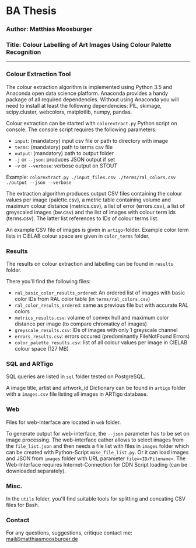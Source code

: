 # BA Thesis
### Author: Matthias Moosburger
### Title: Colour Labelling of Art Images Using Colour Palette Recognition
---
### Colour Extraction Tool

The colour extraction algorithm is implemented using Python 3.5 and Anaconda open data science platform. Anaconda provides a handy package of all required dependencies. Without using Anaconda you will need to install at least the following dependencies: PIL, skimage, scipy.cluster, webcolors, matplotlib, numpy, pandas.

Colour extraction can be started with `colorextract.py` Python script on console.
The console script requires the following parameters: 
  - `input`: (mandatory) input csv file or path to directory with image
  - `terms`: (mandatory) path to terms csv file
  - `output`: (mandatory) path to output folder
  - `-j` or `--json`: produces JSON output if set
  - `-v` or `--verbose`: verbose output on STOUT

Example: `colorextract.py ./input_files.csv ./terms/ral_colors.csv ./output --json --verbose`

The extraction algorithm produces output CSV files containing the colour values per image (palette.csv), a metric table containing volume and maximum colour distance (metrics.csv), a list of error (errors.csv), a list of greyscaled images (bw.csv) and the list of images with colour term ids (terms.csv). The latter list references to IDs of colour terms list.

An example CSV file of images is given in `artigo`-folder. Example color term lists in CIELAB colour space are given in `color_terms` folder.

### Results

The results on colour extraction and labelling can be found in `results` folder.

There you'll find the following files:
  - `ral_basic_color_results_ordered`: An ordered list of images with basic color IDs from RAL color table (in `terms/ral_colors.csv`)
  - `ral_color_results_ordered`: same as previous file but with accurate RAL colors
  - `metrics_results.csv`: volume of convex hull and maximum color distance per image (to compare chromaticy of images)
  - `greyscale_results.csv`: IDs of images with only 1 greyscale channel
  - `errors_results.csv`: errors occured (predominantly FileNotFound Errors)
  - `color_palette_results.csv`: list of all colour values per image in CIELAB colour space (127 MB)

### SQL and ARTigo

SQL queries are listed in `sql` folder tested on PostgreSQL.

A image title, artist and artwork_id Dictionary can be found in `artigo` folder with a `images.csv` file listing all images in ARTigo database.

### Web

Files for web-interface are located in `web` folder.

To generate output for web-interface, the `--json` parameter has to be set on image processing. The web-interface eather allows to select images from the `file_list.json` and then needs a file list with files in `images` folder which can be created with Python-Script `make_file_list.py`. Or it can load images and JSON from `images` folder with URL parameter `file=<ID/Filename>`. The Web-Interface requires Internet-Connection for CDN Script loading (can be downloaded separately).

### Misc.

In the `utils` folder, you'll find suitable tools for splitting and concating CSV files for Bash.

### Contact

For any questions, suggestions, critique contact me: mail@matthiasmoosburger.de